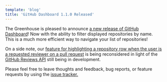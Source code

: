 ```yaml
---
template: 'blog'
title: 'GitHub Dashboard 1.1.0 Released'
---
```


<app-blog-post
  title='GitHub Dashboard 1.1.0 Released' 
  date='04.22.2017' 
  image="/assets/blog-post-images/github.png">
  
  <div>
    <p>The Greenhouse is pleased to announce <a href="https://github.com/thescientist13/github-dashboard/releases/tag/1.1.0" target="_blank" rel="noopener" @onclick="captureOutboundLink('https://github.com/thescientist13/github-dashboard/releases/tag/1.1.0'); return false;">a new release of GitHub Dashboard</a>! Now with the ability to filter displayed repositories by name.  This is a much more efficient way to navigate your list of repositories!</p>
    <p>On a side note, our <a href="https://github.com/thescientist13/github-dashboard/issues/104" target="_blank" rel="noopener" @onclick="captureOutboundLink('https://github.com/thescientist13/github-dashboard/issues/104'); return false;">feature for highlighting a repository row when the user is a requested reviewer on a pull request</a> is being reconsidered in light of the <a href="https://developer.github.com/v3/pulls/reviews/" target="_blank" rel="noopener" @onclick="captureOutboundLink('https://developer.github.com/v3/pulls/reviews/'); return false;">GitHub Reviews API</a> still being in development.</p>
    <p>Please feel free to leave thoughts and feedback, bug reports, or feature requests by using the <a href="https://github.com/thescientist13/github-dashboard/issues" target="_blank" rel="noopener" @onclick="captureOutboundLink('https://github.com/thescientist13/github-dashboard/issues'); return false;">issue tracker.</a></p>
  
  </div>
</app-blog-post>